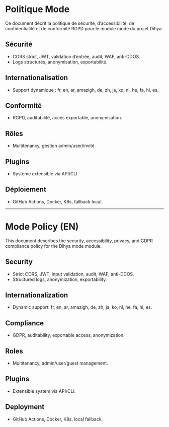 # Politique Mode

Ce document décrit la politique de sécurité, d’accessibilité, de confidentialité et de conformité RGPD pour le module mode du projet Dihya.

## Sécurité
- CORS strict, JWT, validation d’entrée, audit, WAF, anti-DDOS.
- Logs structurés, anonymisation, exportabilité.

## Internationalisation
- Support dynamique : fr, en, ar, amazigh, de, zh, ja, ko, nl, he, fa, hi, es.

## Conformité
- RGPD, auditabilité, accès exportable, anonymisation.

## Rôles
- Multitenancy, gestion admin/user/invité.

## Plugins
- Système extensible via API/CLI.

## Déploiement
- GitHub Actions, Docker, K8s, fallback local.

---

# Mode Policy (EN)

This document describes the security, accessibility, privacy, and GDPR compliance policy for the Dihya mode module.

## Security
- Strict CORS, JWT, input validation, audit, WAF, anti-DDOS.
- Structured logs, anonymization, exportability.

## Internationalization
- Dynamic support: fr, en, ar, amazigh, de, zh, ja, ko, nl, he, fa, hi, es.

## Compliance
- GDPR, auditability, exportable access, anonymization.

## Roles
- Multitenancy, admin/user/guest management.

## Plugins
- Extensible system via API/CLI.

## Deployment
- GitHub Actions, Docker, K8s, local fallback.
